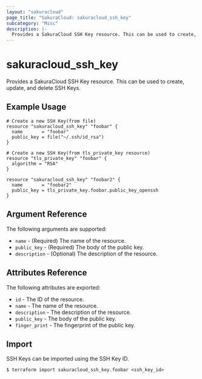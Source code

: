 ```yaml
---
layout: "sakuracloud"
page_title: "SakuraCloud: sakuracloud_ssh_key"
subcategory: "Misc"
description: |-
  Provides a SakuraCloud SSH Key resource. This can be used to create, update, and delete SSH Keys.
---
```


# sakuracloud\_ssh_key

Provides a SakuraCloud SSH Key resource. This can be used to create, update, and delete SSH Keys.

## Example Usage

```hcl
# Create a new SSH Key(from file)
resource "sakuracloud_ssh_key" "foobar" {
  name       = "foobar"
  public_key = file("~/.ssh/id_rsa")
}

# Create a new SSH Key(from tls_private_key resource)
resource "tls_private_key" "foobar" {
  algorithm = "RSA"
}

resource "sakuracloud_ssh_key" "foobar2" {
  name       = "foobar2"
  public_key = tls_private_key.foobar.public_key_openssh
}
```

## Argument Reference

The following arguments are supported:

* `name` - (Required) The name of the resource.
* `public_key` - (Required) The body of the public key. 
* `description` - (Optional) The description of the resource.

## Attributes Reference

The following attributes are exported:

* `id` - The ID of the resource.
* `name` - The name of the resource.
* `description` - The description of the resource.
* `public_key` - The body of the public key. 
* `finger_print` - The fingerprint of the public key.

## Import

SSH Keys can be imported using the SSH Key ID.

```
$ terraform import sakuracloud_ssh_key.foobar <ssh_key_id>
```
